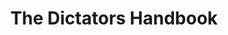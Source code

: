 ---
title: "The Dictators Handbook"
bookCover: "/assets/book-covers/the-dictators-handbook.jpg"
slug: "the-dictators-handbook"
bookAuthor: "Bruce Bueno de Mesquita"
rating: 5
done: false
tags: []
summary: false
detailedNotes: false
amazonLink: ""
amazonAffiliateLink: ""
---